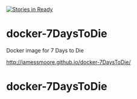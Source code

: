 [![Stories in Ready](https://badge.waffle.io/Thalhalla/docker-7DaysToDie.png?label=ready&title=Ready)](https://waffle.io/Thalhalla/docker-7DaysToDie)
# docker-7DaysToDie
Docker image for 7 Days to Die

http://jamessmoore.github.io/docker-7DaysToDie/
# docker-7DaysToDie
